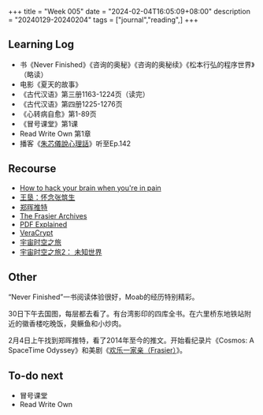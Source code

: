 +++
title = "Week 005"
date = "2024-02-04T16:05:09+08:00"
description = "20240129-20240204"
tags = ["journal","reading",]
+++

## Learning Log
* 书《Never Finished》《咨询的奥秘》《咨询的奥秘续》《松本行弘的程序世界》（略读）
* 电影《夏天的故事》
* 《古代汉语》第三册1163-1224页（读完）
* 《古代汉语》第四册1225-1276页
* 《心转病自愈》第1-89页
* 《冒号课堂》第1课
* Read Write Own 第1章
* 播客《[朱芯儀說心理話](https://chuchu.firstory.io/)》听至Ep.142

## Recourse

* [How to hack your brain when you're in pain](https://www.ted.com/talks/amy_baxter_how_to_hack_your_brain_when_you_re_in_pain)
* [王垦：怀念张筑生](https://www.difangwenge.org/forum.php?mod=viewthread&tid=16834)
* [郑晖推特](https://twitter.com/xyz98)
* [The Frasier Archives](https://kacl780.net)
* [PDF Explained](https://zxyle.github.io/PDF-Explained/)
* [VeraCrypt](https://www.veracrypt.fr/en/Home.html)
* [宇宙时空之旅](https://www.aliyundrive.com/s/NdrBDsjCaT4)
* [宇宙时空之旅2： 未知世界](https://www.aliyundrive.com/s/7HpqU8a6K8C)

## Other
“Never Finished”一书阅读体验很好，Moab的经历特别精彩。

30日下午去国图，每层都去看了。有台湾影印的四库全书。在六里桥东地铁站附近的徽香楼吃晚饭，臭鳜鱼和小炒肉。

2月4日上午找到郑晖推特，看了2014年至今的推文。开始看纪录片《Cosmos: A SpaceTime Odyssey》和美剧《[欢乐一家亲（Frasier）](https://www.aliyundrive.com/s/SzUtpjYE9Kw)》。

## To-do next

* 冒号课堂
* Read Write Own